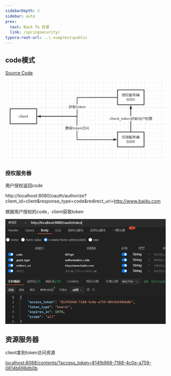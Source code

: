 ```yaml
---
sidebarDepth: 3
sidebar: auto
prev:
  text: Back To 目录
  link: /springsecurity/
typora-root-url: ..\.vuepress\public
---
```




## code模式

[Source Code]()

![image-20230314151820940](/images/springsecurity/image-20230314151820940.png)

### 授权服务器

用户授权返回code

http://localhost:8080/oauth/authorize?client_id=client&response_type=code&redirect_uri=http://www.baidu.com

根据用户授权的code，client获取token

![image-20230314151859530](/images/springsecurity/image-20230314151859530.png)



## 资源服务器

client拿到token访问资源

[localhost:8088/contents/?access_token=814fb968-7188-4c0e-a759-0814b698db0b](http://localhost:8088/contents/?access_token=814fb968-7188-4c0e-a759-0814b698db0b)

